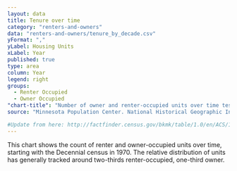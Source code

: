 ```yaml
---
layout: data
title: Tenure over time
category: "renters-and-owners"
data: "renters-and-owners/tenure_by_decade.csv"
yFormat: ","
yLabel: Housing Units
xLabel: Year
published: true
type: area
column: Year
legend: right
groups:
  - Renter Occupied
  - Owner Occupied
"chart-title": "Number of owner and renter-occupied units over time test"
source: "Minnesota Population Center. National Historical Geographic Information System: Version 11.0 [Database]. Minneapolis: University of Minnesota. 2016. http://doi.org/10.18128/D050.V11.0"

#Update from here: http://factfinder.census.gov/bkmk/table/1.0/en/ACS/15_5YR/B25036/1600000US0664000
---
```

This chart shows the count of renter and owner-occupied units over time, starting with the Decennial census in 1970. The relative distribution of units has generally tracked around two-thirds renter-occupied, one-third owner.
